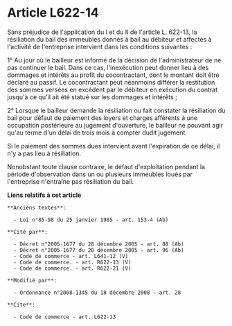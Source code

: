# Article L622-14

Sans préjudice de l'application du I et du II de l'article L. 622-13, la résiliation du bail des immeubles donnés à bail au
débiteur et affectés à l'activité de l'entreprise intervient dans les conditions suivantes : 

1° Au jour où le bailleur est informé de la décision de l'administrateur de ne pas continuer le bail. Dans ce cas,
l'inexécution peut donner lieu à des dommages et intérêts au profit du cocontractant, dont le montant doit être déclaré au
passif. Le cocontractant peut néanmoins différer la restitution des sommes versées en excédent par le débiteur en exécution
du contrat jusqu'à ce qu'il ait été statué sur les dommages et intérêts ; 

2° Lorsque le bailleur demande la résiliation ou fait constater la résiliation du bail pour défaut de paiement des loyers et
charges afférents à une occupation postérieure au jugement d'ouverture, le bailleur ne pouvant agir qu'au terme d'un délai de
trois mois à compter dudit jugement. 

Si le paiement des sommes dues intervient avant l'expiration de ce délai, il n'y a pas lieu à résiliation. 

Nonobstant toute clause contraire, le défaut d'exploitation pendant la période d'observation dans un ou plusieurs immeubles
loués par l'entreprise n'entraîne pas résiliation du bail.

**Liens relatifs à cet article**

	**Anciens textes**:

	  - Loi n°85-98 du 25 janvier 1985 - art. 153-4 (Ab)

	**Cité par**:

	  - Décret n°2005-1677 du 28 décembre 2005 - art. 88 (Ab)
	  - Décret n°2005-1677 du 28 décembre 2005 - art. 96 (Ab)
	  - Code de commerce - art. L641-12 (V)
	  - Code de commerce. - art. R622-13 (V)
	  - Code de commerce. - art. R622-21 (V)

	**Modifié par**:

	  - Ordonnance n°2008-1345 du 18 décembre 2008 - art. 28

	**Cite**:

	  - Code de commerce - art. L622-13
